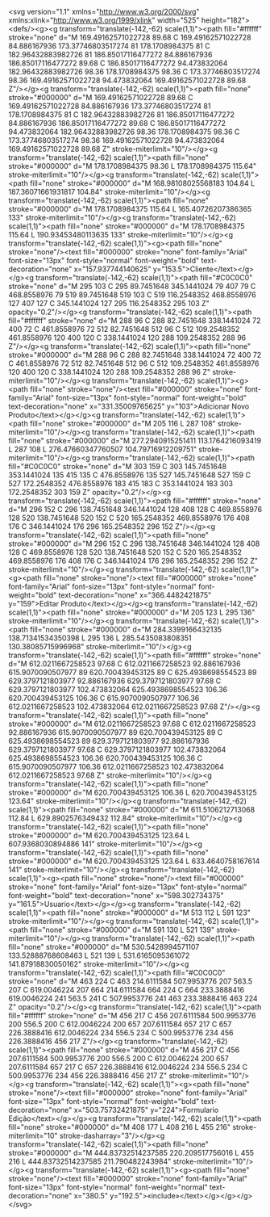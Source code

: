 &lt;svg version="1.1" xmlns="http://www.w3.org/2000/svg" xmlns:xlink="http://www.w3.org/1999/xlink" width="525" height="182"&gt;&lt;defs/&gt;&lt;g&gt;&lt;g transform="translate\(-142,-62\) scale\(1,1\)"&gt;&lt;path fill="\#ffffff" stroke="none" d="M 169.49162571022728 89.68 C 169.49162571022728 84.886167936 173.37746803517274 81 178.1708984375 81 C 182.96432883982726 81 186.85017116477272 84.886167936 186.85017116477272 89.68 C 186.85017116477272 94.473832064 182.96432883982726 98.36 178.1708984375 98.36 C 173.37746803517274 98.36 169.49162571022728 94.473832064 169.49162571022728 89.68 Z"/&gt;&lt;/g&gt;&lt;g transform="translate\(-142,-62\) scale\(1,1\)"&gt;&lt;path fill="none" stroke="\#000000" d="M 169.49162571022728 89.68 C 169.49162571022728 84.886167936 173.37746803517274 81 178.1708984375 81 C 182.96432883982726 81 186.85017116477272 84.886167936 186.85017116477272 89.68 C 186.85017116477272 94.473832064 182.96432883982726 98.36 178.1708984375 98.36 C 173.37746803517274 98.36 169.49162571022728 94.473832064 169.49162571022728 89.68 Z" stroke-miterlimit="10"/&gt;&lt;/g&gt;&lt;g transform="translate\(-142,-62\) scale\(1,1\)"&gt;&lt;path fill="none" stroke="\#000000" d="M 178.1708984375 98.36 L 178.1708984375 115.64" stroke-miterlimit="10"/&gt;&lt;/g&gt;&lt;g transform="translate\(-142,-62\) scale\(1,1\)"&gt;&lt;path fill="none" stroke="\#000000" d="M 168.98108025568183 104.84 L 187.36071661931817 104.84" stroke-miterlimit="10"/&gt;&lt;/g&gt;&lt;g transform="translate\(-142,-62\) scale\(1,1\)"&gt;&lt;path fill="none" stroke="\#000000" d="M 178.1708984375 115.64 L 165.40726207386365 133" stroke-miterlimit="10"/&gt;&lt;/g&gt;&lt;g transform="translate\(-142,-62\) scale\(1,1\)"&gt;&lt;path fill="none" stroke="\#000000" d="M 178.1708984375 115.64 L 190.93453480113635 133" stroke-miterlimit="10"/&gt;&lt;/g&gt;&lt;g transform="translate\(-142,-62\) scale\(1,1\)"&gt;&lt;g&gt;&lt;path fill="none" stroke="none"/&gt;&lt;text fill="\#000000" stroke="none" font-family="Arial" font-size="13px" font-style="normal" font-weight="bold" text-decoration="none" x="157.937744140625" y="153.5"&gt;Cliente&lt;/text&gt;&lt;/g&gt;&lt;/g&gt;&lt;g transform="translate\(-142,-62\) scale\(1,1\)"&gt;&lt;path fill="\#C0C0C0" stroke="none" d="M 295 103 C 295 89.7451648 345.1441024 79 407 79 C 468.8558976 79 519 89.7451648 519 103 C 519 116.2548352 468.8558976 127 407 127 C 345.1441024 127 295 116.2548352 295 103 Z" opacity="0.2"/&gt;&lt;/g&gt;&lt;g transform="translate\(-142,-62\) scale\(1,1\)"&gt;&lt;path fill="\#ffffff" stroke="none" d="M 288 96 C 288 82.7451648 338.1441024 72 400 72 C 461.8558976 72 512 82.7451648 512 96 C 512 109.2548352 461.8558976 120 400 120 C 338.1441024 120 288 109.2548352 288 96 Z"/&gt;&lt;/g&gt;&lt;g transform="translate\(-142,-62\) scale\(1,1\)"&gt;&lt;path fill="none" stroke="\#000000" d="M 288 96 C 288 82.7451648 338.1441024 72 400 72 C 461.8558976 72 512 82.7451648 512 96 C 512 109.2548352 461.8558976 120 400 120 C 338.1441024 120 288 109.2548352 288 96 Z" stroke-miterlimit="10"/&gt;&lt;/g&gt;&lt;g transform="translate\(-142,-62\) scale\(1,1\)"&gt;&lt;g&gt;&lt;path fill="none" stroke="none"/&gt;&lt;text fill="\#000000" stroke="none" font-family="Arial" font-size="13px" font-style="normal" font-weight="bold" text-decoration="none" x="331.35009765625" y="103"&gt;Adicionar Novo Produto&lt;/text&gt;&lt;/g&gt;&lt;/g&gt;&lt;g transform="translate\(-142,-62\) scale\(1,1\)"&gt;&lt;path fill="none" stroke="\#000000" d="M 205 116 L 287 108" stroke-miterlimit="10"/&gt;&lt;/g&gt;&lt;g transform="translate\(-142,-62\) scale\(1,1\)"&gt;&lt;path fill="none" stroke="\#000000" d="M 277.2940915251411 113.1764216093419 L 287 108 L 276.47660347760507 104.79716912209751" stroke-miterlimit="10"/&gt;&lt;/g&gt;&lt;g transform="translate\(-142,-62\) scale\(1,1\)"&gt;&lt;path fill="\#C0C0C0" stroke="none" d="M 303 159 C 303 145.7451648 353.1441024 135 415 135 C 476.8558976 135 527 145.7451648 527 159 C 527 172.2548352 476.8558976 183 415 183 C 353.1441024 183 303 172.2548352 303 159 Z" opacity="0.2"/&gt;&lt;/g&gt;&lt;g transform="translate\(-142,-62\) scale\(1,1\)"&gt;&lt;path fill="\#ffffff" stroke="none" d="M 296 152 C 296 138.7451648 346.1441024 128 408 128 C 469.8558976 128 520 138.7451648 520 152 C 520 165.2548352 469.8558976 176 408 176 C 346.1441024 176 296 165.2548352 296 152 Z"/&gt;&lt;/g&gt;&lt;g transform="translate\(-142,-62\) scale\(1,1\)"&gt;&lt;path fill="none" stroke="\#000000" d="M 296 152 C 296 138.7451648 346.1441024 128 408 128 C 469.8558976 128 520 138.7451648 520 152 C 520 165.2548352 469.8558976 176 408 176 C 346.1441024 176 296 165.2548352 296 152 Z" stroke-miterlimit="10"/&gt;&lt;/g&gt;&lt;g transform="translate\(-142,-62\) scale\(1,1\)"&gt;&lt;g&gt;&lt;path fill="none" stroke="none"/&gt;&lt;text fill="\#000000" stroke="none" font-family="Arial" font-size="13px" font-style="normal" font-weight="bold" text-decoration="none" x="366.4482421875" y="159"&gt;Editar Produto&lt;/text&gt;&lt;/g&gt;&lt;/g&gt;&lt;g transform="translate\(-142,-62\) scale\(1,1\)"&gt;&lt;path fill="none" stroke="\#000000" d="M 205 123 L 295 136" stroke-miterlimit="10"/&gt;&lt;/g&gt;&lt;g transform="translate\(-142,-62\) scale\(1,1\)"&gt;&lt;path fill="none" stroke="\#000000" d="M 284.3399166432135 138.71341534350398 L 295 136 L 285.5435083808351 130.38085715996968" stroke-miterlimit="10"/&gt;&lt;/g&gt;&lt;g transform="translate\(-142,-62\) scale\(1,1\)"&gt;&lt;path fill="\#ffffff" stroke="none" d="M 612.0211667258523 97.68 C 612.0211667258523 92.886167936 615.9070090507977 89 620.700439453125 89 C 625.4938698554523 89 629.3797121803977 92.886167936 629.3797121803977 97.68 C 629.3797121803977 102.473832064 625.4938698554523 106.36 620.700439453125 106.36 C 615.9070090507977 106.36 612.0211667258523 102.473832064 612.0211667258523 97.68 Z"/&gt;&lt;/g&gt;&lt;g transform="translate\(-142,-62\) scale\(1,1\)"&gt;&lt;path fill="none" stroke="\#000000" d="M 612.0211667258523 97.68 C 612.0211667258523 92.886167936 615.9070090507977 89 620.700439453125 89 C 625.4938698554523 89 629.3797121803977 92.886167936 629.3797121803977 97.68 C 629.3797121803977 102.473832064 625.4938698554523 106.36 620.700439453125 106.36 C 615.9070090507977 106.36 612.0211667258523 102.473832064 612.0211667258523 97.68 Z" stroke-miterlimit="10"/&gt;&lt;/g&gt;&lt;g transform="translate\(-142,-62\) scale\(1,1\)"&gt;&lt;path fill="none" stroke="\#000000" d="M 620.700439453125 106.36 L 620.700439453125 123.64" stroke-miterlimit="10"/&gt;&lt;/g&gt;&lt;g transform="translate\(-142,-62\) scale\(1,1\)"&gt;&lt;path fill="none" stroke="\#000000" d="M 611.5106212713068 112.84 L 629.8902576349432 112.84" stroke-miterlimit="10"/&gt;&lt;/g&gt;&lt;g transform="translate\(-142,-62\) scale\(1,1\)"&gt;&lt;path fill="none" stroke="\#000000" d="M 620.700439453125 123.64 L 607.9368030894886 141" stroke-miterlimit="10"/&gt;&lt;/g&gt;&lt;g transform="translate\(-142,-62\) scale\(1,1\)"&gt;&lt;path fill="none" stroke="\#000000" d="M 620.700439453125 123.64 L 633.4640758167614 141" stroke-miterlimit="10"/&gt;&lt;/g&gt;&lt;g transform="translate\(-142,-62\) scale\(1,1\)"&gt;&lt;g&gt;&lt;path fill="none" stroke="none"/&gt;&lt;text fill="\#000000" stroke="none" font-family="Arial" font-size="13px" font-style="normal" font-weight="bold" text-decoration="none" x="598.302734375" y="161.5"&gt;Usuario&lt;/text&gt;&lt;/g&gt;&lt;/g&gt;&lt;g transform="translate\(-142,-62\) scale\(1,1\)"&gt;&lt;path fill="none" stroke="\#000000" d="M 513 112 L 591 123" stroke-miterlimit="10"/&gt;&lt;/g&gt;&lt;g transform="translate\(-142,-62\) scale\(1,1\)"&gt;&lt;path fill="none" stroke="\#000000" d="M 591 130 L 521 139" stroke-miterlimit="10"/&gt;&lt;/g&gt;&lt;g transform="translate\(-142,-62\) scale\(1,1\)"&gt;&lt;path fill="none" stroke="\#000000" d="M 530.5428994571107 133.52888768608463 L 521 139 L 531.6165095361072 141.87918830050162" stroke-miterlimit="10"/&gt;&lt;/g&gt;&lt;g transform="translate\(-142,-62\) scale\(1,1\)"&gt;&lt;path fill="\#C0C0C0" stroke="none" d="M 463 224 C 463 214.6111584 507.9953776 207 563.5 207 C 619.0046224 207 664 214.6111584 664 224 C 664 233.3888416 619.0046224 241 563.5 241 C 507.9953776 241 463 233.3888416 463 224 Z" opacity="0.2"/&gt;&lt;/g&gt;&lt;g transform="translate\(-142,-62\) scale\(1,1\)"&gt;&lt;path fill="\#ffffff" stroke="none" d="M 456 217 C 456 207.6111584 500.9953776 200 556.5 200 C 612.0046224 200 657 207.6111584 657 217 C 657 226.3888416 612.0046224 234 556.5 234 C 500.9953776 234 456 226.3888416 456 217 Z"/&gt;&lt;/g&gt;&lt;g transform="translate\(-142,-62\) scale\(1,1\)"&gt;&lt;path fill="none" stroke="\#000000" d="M 456 217 C 456 207.6111584 500.9953776 200 556.5 200 C 612.0046224 200 657 207.6111584 657 217 C 657 226.3888416 612.0046224 234 556.5 234 C 500.9953776 234 456 226.3888416 456 217 Z" stroke-miterlimit="10"/&gt;&lt;/g&gt;&lt;g transform="translate\(-142,-62\) scale\(1,1\)"&gt;&lt;g&gt;&lt;path fill="none" stroke="none"/&gt;&lt;text fill="\#000000" stroke="none" font-family="Arial" font-size="13px" font-style="normal" font-weight="bold" text-decoration="none" x="503.75732421875" y="224"&gt;Formulario Edição&lt;/text&gt;&lt;/g&gt;&lt;/g&gt;&lt;g transform="translate\(-142,-62\) scale\(1,1\)"&gt;&lt;path fill="none" stroke="\#000000" d="M 408 177 L 408 216 L 455 216" stroke-miterlimit="10" stroke-dasharray="3"/&gt;&lt;/g&gt;&lt;g transform="translate\(-142,-62\) scale\(1,1\)"&gt;&lt;path fill="none" stroke="\#000000" d="M 444.83732514237585 220.209517756016 L 455 216 L 444.83732514237585 211.790482243984" stroke-miterlimit="10"/&gt;&lt;/g&gt;&lt;g transform="translate\(-142,-62\) scale\(1,1\)"&gt;&lt;g&gt;&lt;path fill="none" stroke="none"/&gt;&lt;text fill="\#000000" stroke="none" font-family="Arial" font-size="13px" font-style="normal" font-weight="normal" text-decoration="none" x="380.5" y="192.5"&gt;«include»&lt;/text&gt;&lt;/g&gt;&lt;/g&gt;&lt;/g&gt;&lt;/svg&gt;









